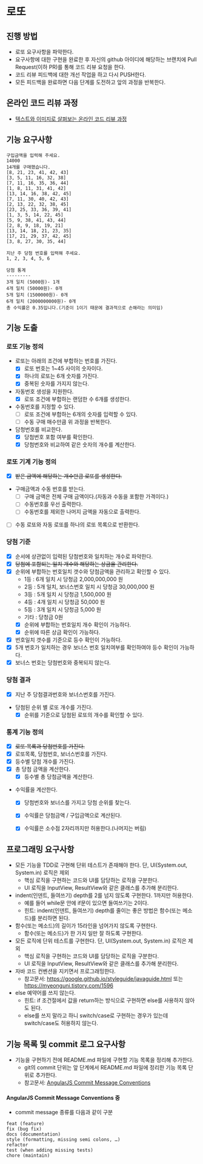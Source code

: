 # 로또
## 진행 방법
* 로또 요구사항을 파악한다.
* 요구사항에 대한 구현을 완료한 후 자신의 github 아이디에 해당하는 브랜치에 Pull Request(이하 PR)를 통해 코드 리뷰 요청을 한다.
* 코드 리뷰 피드백에 대한 개선 작업을 하고 다시 PUSH한다.
* 모든 피드백을 완료하면 다음 단계를 도전하고 앞의 과정을 반복한다.

## 온라인 코드 리뷰 과정
* [텍스트와 이미지로 살펴보는 온라인 코드 리뷰 과정](https://github.com/next-step/nextstep-docs/tree/master/codereview)

## 기능 요구사항
```
구입금액을 입력해 주세요.
14000
14개를 구매했습니다.
[8, 21, 23, 41, 42, 43]
[3, 5, 11, 16, 32, 38]
[7, 11, 16, 35, 36, 44]
[1, 8, 11, 31, 41, 42]
[13, 14, 16, 38, 42, 45]
[7, 11, 30, 40, 42, 43]
[2, 13, 22, 32, 38, 45]
[23, 25, 33, 36, 39, 41]
[1, 3, 5, 14, 22, 45]
[5, 9, 38, 41, 43, 44]
[2, 8, 9, 18, 19, 21]
[13, 14, 18, 21, 23, 35]
[17, 21, 29, 37, 42, 45]
[3, 8, 27, 30, 35, 44]

지난 주 당첨 번호를 입력해 주세요.
1, 2, 3, 4, 5, 6

당첨 통계
---------
3개 일치 (5000원)- 1개
4개 일치 (50000원)- 0개
5개 일치 (1500000원)- 0개
6개 일치 (2000000000원)- 0개
총 수익률은 0.35입니다.(기준이 1이기 때문에 결과적으로 손해라는 의미임)
```

## 기능 도출
### 로또 기능 정의
* 로또는 아래의 조건에 부합하는 번호를 가진다.
    * [X] 로또 번호는 1~45 사이의 숫자이다.
    * [X] 하나의 로또는 6개 숫자를 가진다.
    * [X] 중복된 숫자를 가지지 않는다.
* 자동번호 생성을 지원한다.
    * [X] 로또 조건에 부합하는 랜덤한 수 6개를 생성한다.
* 수동번호를 지정할 수 있다.
    * [ ] 로또 조건에 부합하는 6개의 숫자를 입력할 수 있다.
    * [ ] 수동 구매 매수만큼 위 과정을 반복한다.
* 담청번호를 비교한다.
    - [X] 당첨번호 포함 여부를 확인한다.
    - [X] 당첨번호와 비교하여 같은 숫자의 개수를 계산한다. 

### 로또 기계 기능 정의
* [X] ~~받은 금액에 해당하는 개수만큼 로또를 생성한다.~~
* 구매금액과 수동 번호를 받는다.
    - [ ] 구매 금액은 전체 구매 금액이다.(자동과 수동을 포함한 가격이다.)
    - [ ] 수동번호를 우선 출력한다.
    - [ ] 수동번호를 제외한 나머지 금액을 자동으로 출력한다.
* [ ] 수동 로또와 자동 로또를 하나의 로또 목록으로 반환한다.

### 당첨 기준
* [X] 순서에 상관없이 입력된 당첨번호와 일치하는 개수로 파악한다.
* [X] ~~당첨에 포함되는 일치 개수와 해당하는 상금을 관리한다.~~
* [X] 순위에 부합하는 번호일치 갯수와 당첨금액을 관리하고 확인할 수 있다.
    - 1등 : 6개 일치 시 당청금 2,000,000,000 원
    - 2등 : 5개 일치, 보너스번호 일치 시 당청금 30,000,000 원
    - 3등 : 5개 일치 시 당청금 1,500,000 원
    - 4등 : 4개 일치 시 당청금 50,000 원
    - 5등 : 3개 일치 시 당청금 5,000 원
    - 기타 : 당청금 0원 
    - [X] 순위에 부합하는 번호일치 개수 확인이 가능하다. 
    - [X] 순위에 따른 상금 확인이 가능하다.
* [X] 번호일치 갯수를 기준으로 등수 확인이 가능하다.
* [X] 5개 번호가 일치하는 경우 보너스 번호 일치여부를 확인하여야 등수 확인이 가능하다. 
* [X] 보너스 번호는 당첨번호와 중복되지 않는다.

### 당첨 결과
* [X] 지난 주 당첨결과번호와 보너스번호를 가진다.
* 당첨된 순위 별 로또 개수를 가진다.
    - [X] 순위를 기준으로 담첨된 로또의 개수를 확인할 수 있다.

### 통계 기능 정의
* [X] ~~로또 목록과 당첨번호를 가진다.~~
* [X] 로또목록, 당첨번호, 보너스번호를 가진다.
* [X] 등수별 당첨 개수를 가진다.
* [X] 총 당첨 금액을 계산한다.
    - [X] 등수별 총 당첨금액을 계산한다.
* 수익률을 계산한다.
    - [X] 당첨번호와 보너스를 가지고 당첨 순위를 찾는다.
    - [X] 수익률은 당첨금액 / 구입금액으로 계산된다.
    - [X] 수익률은 소수점 2자리까지만 허용한다.(나머지는 버림)


## 프로그래밍 요구사항
* 모든 기능을 TDD로 구현해 단위 테스트가 존재해야 한다. 단, UI(System.out, System.in) 로직은 제외
    + 핵심 로직을 구현하는 코드와 UI를 담당하는 로직을 구분한다.
    + UI 로직을 InputView, ResultView와 같은 클래스를 추가해 분리한다.
* indent(인덴트, 들여쓰기) depth를 2를 넘지 않도록 구현한다. 1까지만 허용한다.
    + 예를 들어 while문 안에 if문이 있으면 들여쓰기는 2이다.
    + 힌트: indent(인덴트, 들여쓰기) depth를 줄이는 좋은 방법은 함수(또는 메소드)를 분리하면 된다.
* 함수(또는 메소드)의 길이가 15라인을 넘어가지 않도록 구현한다.
    + 함수(또는 메소드)가 한 가지 일만 잘 하도록 구현한다.
* 모든 로직에 단위 테스트를 구현한다. 단, UI(System.out, System.in) 로직은 제외
    + 핵심 로직을 구현하는 코드와 UI를 담당하는 로직을 구분한다.
    + UI 로직을 InputView, ResultView와 같은 클래스를 추가해 분리한다.
* 자바 코드 컨벤션을 지키면서 프로그래밍한다.
    + 참고문서: https://google.github.io/styleguide/javaguide.html 또는 https://myeonguni.tistory.com/1596
* else 예약어를 쓰지 않는다.
    + 힌트: if 조건절에서 값을 return하는 방식으로 구현하면 else를 사용하지 않아도 된다.
    + else를 쓰지 말라고 하니 switch/case로 구현하는 경우가 있는데 switch/case도 허용하지 않는다.

## 기능 목록 및 commit 로그 요구사항
* 기능을 구현하기 전에 README.md 파일에 구현할 기능 목록을 정리해 추가한다.
    + git의 commit 단위는 앞 단계에서 README.md 파일에 정리한 기능 목록 단위로 추가한다.
    + 참고문서: [AngularJS Commit Message Conventions](https://gist.github.com/stephenparish/9941e89d80e2bc58a153)

#### AngularJS Commit Message Conventions 중
* commit message 종류를 다음과 같이 구분
```
feat (feature)
fix (bug fix)
docs (documentation)
style (formatting, missing semi colons, …)
refactor
test (when adding missing tests)
chore (maintain)
```
